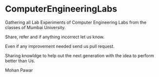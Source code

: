 # ComputerEngineeringLabs

Gathering all Lab Experiments of Computer Engineering Labs from the classes of Mumbai University.

Share, refer and if anything incorrect let us know. 

Even if any improvement needed send us pull request.

Sharing knowldge to help out the next generation with the idea to perform better than Us.

Mohan Pawar

